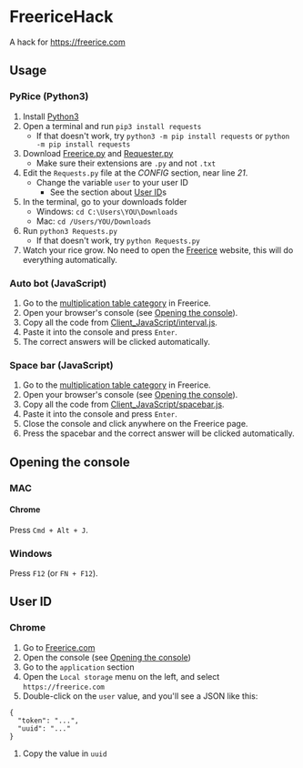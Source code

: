 # FreericeHack
A hack for https://freerice.com

## Usage
### PyRice (Python3)
1. Install [Python3](https://python.org)
1. Open a terminal and run `pip3 install requests`
   - If that doesn't work, try `python3 -m pip install requests` or `python -m pip install requests`
1. Download [Freerice.py](Freerice.py) and [Requester.py](Requester.py)
   - Make sure their extensions are `.py` and not `.txt`
1. Edit the `Requests.py` file at the _CONFIG_ section, near line _21_.
   - Change the variable `user` to your user ID
     - See the section about [User ID](#User-ID)s
1. In the terminal, go to your downloads folder
   - Windows: `cd C:\Users\YOU\Downloads`
   - Mac: `cd /Users/YOU/Downloads`
1. Run `python3 Requests.py`
   - If that doesn't work, try `python Requests.py`
1. Watch your rice grow. No need to open the [Freerice](https://freerice.com) website, this will do everything automatically.

### Auto bot (JavaScript)
1. Go to the [multiplication table category](https://freerice.com/categories/multiplication-table) in Freerice.
1. Open your browser's console (see [Opening the console](#opening-the-console)).
1. Copy all the code from [Client_JavaScript/interval.js](Client_JavaScript/interval.js).
1. Paste it into the console and press `Enter`.
1. The correct answers will be clicked automatically.

### Space bar (JavaScript)
1. Go to the [multiplication table category](https://freerice.com/categories/multiplication-table) in Freerice.
1. Open your browser's console (see [Opening the console](#opening-the-console)).
1. Copy all the code from [Client_JavaScript/spacebar.js](Client_JavaScript/spacebar.js).
1. Paste it into the console and press `Enter`.
1. Close the console and click anywhere on the Freerice page.
1. Press the spacebar and the correct answer will be clicked automatically.

## Opening the console
### MAC
#### Chrome

Press `Cmd + Alt + J`.
### Windows

Press `F12` (or `FN + F12`).

## User ID
### Chrome
1. Go to [Freerice.com](https://freerice.com)
1. Open the console (see [Opening the console](#opening-the-console))
1. Go to the `application` section
1. Open the `Local storage` menu on the left, and select `https://freerice.com`
1. Double-click on the `user` value, and you'll see a JSON like this:
```
{
  "token": "...",
  "uuid": "..."
}
```
1. Copy the value in `uuid`
